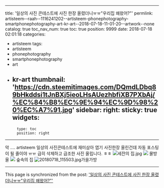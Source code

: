 
---
title: '일상의 사진 콘테스트에 사진 한장 올렸더니ㅠㅠ"우리집 왜왔어?"'
permlink: artisteem--raah--1116241202--artisteem-phonephotography-smartphonephotography-art-kr-art--2018-07-18-11-01-20--artwork--none
catalog: true
toc_nav_num: true
toc: true
position: 9999
date: 2018-07-18 02:01:18
categories:
- artisteem
tags:
- artisteem
- phonephotography
- smartphonephotography
- art
- kr-art
thumbnail: 'https://cdn.steemitimages.com/DQmdLDbq89bHkddsi1tJnBXj5ieoLHsAUezhbfiXB7PXbAj/%EC%84%B8%EC%9E%94%EC%9D%98%20%EC%A7%91.jpg'
sidebar:
    right:
        sticky: true
widgets:
    -
        type: toc
        position: right
---


악 .... artisteem 일상의 사진콘테스트에 재미삼아 엽기 사진한장  올린건데 
자동 포스팅이 될 줄이야 ㅠㅠ
급히 삭제하고 급조한 사진 올립니다. ㅎㅎ
![세잔의 집.jpg](https://cdn.steemitimages.com/DQmdLDbq89bHkddsi1tJnBXj5ieoLHsAUezhbfiXB7PXbAj/%EC%84%B8%EC%9E%94%EC%9D%98%20%EC%A7%91.jpg)
![](https://cdn.steemitimages.com/DQmRty9SPP222hr4bVTGJ36rBetk6hpef9C27iCD1FyspjL/image.png)
물방울
![](https://cdn.steemitimages.com/DQmS7TwzZrXsq43d7KwSRED1a9WBHiC1MoodZDgmxWHoKbc/image.png)
숲속의 집
![20180718_115503.jpg](https://cdn.steemitimages.com/DQmUe1Zob1zJ14N94kL4R3acJq6D9Wikzpq9fQ4y8Par3EH/20180718_115503.jpg)가을가방

- - -

This page is synchronized from the post: ['일상의 사진 콘테스트에 사진 한장 올렸더니ㅠㅠ"우리집 왜왔어?"'](https://steemit.com/@raah/artisteem--raah--1116241202--artisteem-phonephotography-smartphonephotography-art-kr-art--2018-07-18-11-01-20--artwork--none)
